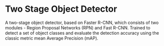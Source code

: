 # Two Stage Object Detector

A two-stage object detector, based on Faster R-CNN, which consists of two modules - Region Proposal Networks (RPN) and Fast R-CNN. Trained to detect a set of object classes and evaluate the detection accuracy using the classic metric mean Average Precision (mAP).

